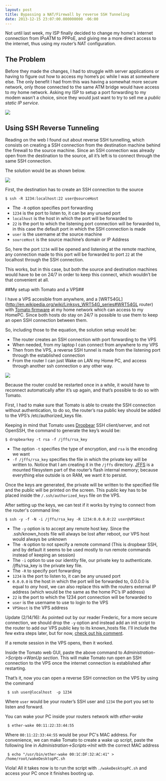 ```yaml
---
layout: post
title: Bypassing a NAT/Firewall by reverse SSH Tunneling
date: 2013-12-15 23:07:00.000000000 -06:00
---
```






Not until last week, my ISP finally decided to change my home's internet connection from IPoATM to PPPoE, and giving me a more direct access to the internet, thus using my router’s NAT configuration.

## The Problem ##

Before they made the changes, I had to struggle with server applications or having to figure out how to access my home’s pc while I was at somewhere else. The only benefit I had from this was having a somewhat more secure network, only those connected to the same ATM bridge would have access to my home network. Asking my ISP to setup a port forwarding to my modem wasn’t a choice, since they would just want to try to sell me a _public static IP service_.

![](/content/images/2015/02/problem.png)

<!-- more -->

## Using SSH Reverse Tunneling ##

Reading on the web I found out about reverse SSH tunnelling, which consists on creating a SSH connection from the destination machine behind the firewall to the source machine. Since an SSH connection was already open from the destination to the source, all it’s left is to connect through the same SSH connection. 



The solution would be as shown below.

![](/content/images/2015/02/reverse-ssh.png)


First, the destination has to create an SSH connection to the source 

	$ ssh -R 1234:localhost:22 user@sourceHost

- The `-R` option specifies port forwarding 
- `1234` is the port to listen to, it can be any unused port 
- `localhost` is the host in which the port will be forwarded to
- `22` is the port to which the listening port connection will be forwarded to, in this case the default port in which the SSH connection is made
- `user` is the username at the source machine
- `sourceHost` is the source machine’s domain or IP Address


So, here the port `1234` will be opened and listening at the remote machine, any connection made to this port will be forwarded to port `22` at the localhost through the SSH connection.


This works, but in this case, but both the source and destination machines would have to be on 24/7 in order to keep this connect, which wouldn’t be that convenient at all.


##My setup with Tomato and a VPS##

I have a VPS accesible from anywhere, and a [WRT54GL](http://en.wikipedia.org/wiki/Linksys_WRT54G_series#WRT54GL router) with [Tomato firmware](http://www.polarcloud.com/tomato) at my home network which can access to my HomePC. Since both hosts do stay on 24/7 is possible to use them to keep an open SSH connection between them. 

So, including those to the equation, the solution setup would be:


   * The router creates an SSH connection with port forwarding to the VPS
   * When needed, from my laptop I can connect from anywhere to my VPS
   * Then from the VPS, a reverse SSH tunnel is made from the listening port through the established connection
   * From the router I can just Wake on LAN my Home PC, and access through another ssh connection o any other way.


![](/content/images/2015/02/final-setup.png)


Because the router could be restarted once in a while, it would have to reconnect automatically after it’s up again, and that’s possible to do so with Tomato. 

First, I had to make sure that Tomato is able to create the SSH connection without authentication, to do so, the router’s rsa public key should be added to the VPS’s /etc/authorized_keys file. 

Keeping in mind that Tomato uses [Dropbear](https://matt.ucc.asn.au/dropbear/dropbear.html) SSH client/server, and not OpenSSH, the command to generate the key’s would be:

	$ dropbearkey -t rsa -f /jffs/rsa_key 

- The option `-t` specifies the type of encryption, and `rsa` is the encoding we want
- `-f /jffs/rsa_key` specifies the file in which the private key will be written to. Notice that I am creating it in the `/jffs` directory. [JFFS](http://tomatousb.org/doc:jffs) is a mounted filesystem part of the router’s flash internal memory; because everything else outside is on RAM, we want it to persist. 

Once the keys are generated, the private will be written to the specified file and the public will be printed on the screen. This public key has to be placed inside the `/.ssh/authorized_keys` file on the VPS.


After setting up the keys, we can test if it works by trying to connect from the router's command line:

	$ ssh -y -f -N -i /jffs/rsa_key -R 1234:0.0.0.0:22 user@VPSHost

- The `-y` option is to accept any remote host key. Since the .ssh/known_hosts file will always be lost after reboot, our VPS host would always be unknown
- The `-N` option to not specify a remote command (This is dropbear SSH, and by default it seems to be used mostly to run remote commands instead of keeping  an session) 
- The `-i` option to use our identity file, our private key to authenticate. /jffs/rsa_key is the private key file.
- The `-R` to specify port forwarding
- `1234` is the port to listen to, it can be any unused port 
- `0.0.0.0` is the host in which the port will be forwarded to, 0.0.0.0 is equal to _any_ host, we can also replace this with the routers external IP address (which would be the same as the home PC’s IP address)
- `22` is the port to which the 1234 port connection will be forwarded to
- `user` is the username to use to login to the VPS
- `VPSHost` is the VPS address

Update (2/14/16): As pointed out by our reader Frederic, for a more secure connection, we should drop the `-y` option and instead add an init script to the router to add our VPS public key to its known_hosts file. I'll include the few extra steps later, but for now, [check out his comment](http://davidhsiehlo.com/bypassing-a-nat-slash-firewall-by-reverse-ssh-tunneling/#comment-2507727899).






If a remote session in the VPS opens, then it worked. 

Inside the Tomato web GUI, paste the above command to _Administration->Scripts->WanUp section_. This will make Tomato run open an SSH connection to the VPS once the internet connection is established after restarting.

That’s it, now you can open a reverse SSH connection on the VPS by using the command

     $ ssh user@localhost  -p 1234

Where `user` would be your router’s SSH user and `1234` the port you set to listen and forward.

You can wake your PC inside your routers network with _ether-wake_

     $ ether-wake 00:11:22:33:44:55

Where `00:11:22:33:44:55` would be your PC's MAC address. For convenience, we can make Tomato to create a wake up script, paste the following line in _Administration->Scripts->Init_ with the correct MAC address

     $ echo "/usr/bin/ether-wake 00:1C:DF:32:AC:41" > /home/root/wakeDesktopPC.sh 

Viola! All it takes now is to run the script with `./wakeDesktopPC.sh` and access your PC once it finishes booting up.
















